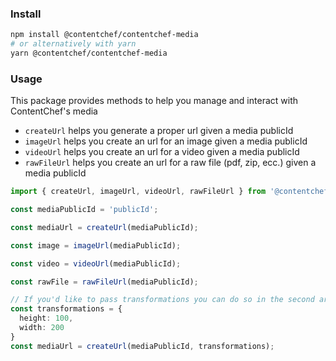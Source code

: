 ### Install

```bash
npm install @contentchef/contentchef-media
# or alternatively with yarn
yarn @contentchef/contentchef-media
```

### Usage

This package provides methods to help you manage and interact with ContentChef's media

* `createUrl` helps you generate a proper url given a media publicId
* `imageUrl` helps you create an url for an image given a media publicId
* `videoUrl` helps you create an url for a video given a media publicId
* `rawFileUrl` helps you create an url for a raw file (pdf, zip, ecc.) given a media publicId

```typescript
import { createUrl, imageUrl, videoUrl, rawFileUrl } from '@contentchef/contentchef-node';

const mediaPublicId = 'publicId';

const mediaUrl = createUrl(mediaPublicId);

const image = imageUrl(mediaPublicId);

const video = videoUrl(mediaPublicId);

const rawFile = rawFileUrl(mediaPublicId);

// If you'd like to pass transformations you can do so in the second argument of each method
const transformations = {
  height: 100,
  width: 200
}
const mediaUrl = createUrl(mediaPublicId, transformations);
```
